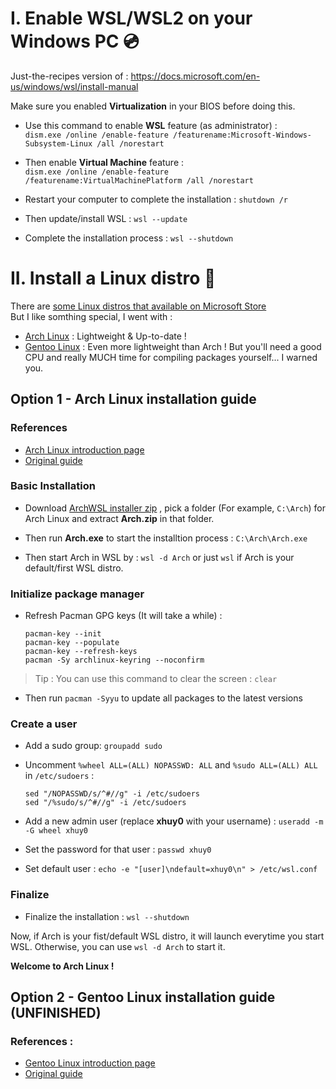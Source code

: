 # I. Enable WSL/WSL2 on your Windows PC 💿
Just-the-recipes version of : https://docs.microsoft.com/en-us/windows/wsl/install-manual

Make sure you enabled **Virtualization** in your BIOS before doing this.  
- Use this command to enable **WSL** feature (as administrator) :  
  ```dism.exe /online /enable-feature /featurename:Microsoft-Windows-Subsystem-Linux /all /norestart```  
  
- Then enable **Virtual Machine** feature :  
  ```dism.exe /online /enable-feature /featurename:VirtualMachinePlatform /all /norestart```  
  
- Restart your computer to complete the installation : ```shutdown /r```  
  
- Then update/install WSL : ```wsl --update```  
  
- Complete the installation process : ```wsl --shutdown```    

# II. Install a Linux distro 🐧
There are [some Linux distros that available on Microsoft Store](https://docs.microsoft.com/en-us/windows/wsl/install-manual#step-6---install-your-linux-distribution-of-choice)  
But I like somthing special, I went with :   
- [Arch Linux](https://github.com/xhuy0404/tech-tips/edit/main/Windows%20Subsystem%20for%20Linux.md#option-1---arch-linux-installation-guide) : Lightweight & Up-to-date !   
- [Gentoo Linux](https://github.com/xhuy0404/tech-tips/edit/main/Windows%20Subsystem%20for%20Linux.md#option-2---gentoo-linux-installation-guide) : Even more lightweight than Arch ! But you'll need a good CPU and really MUCH time for compiling packages yourself... I warned you.   
  
  
## Option 1 - Arch Linux installation guide  
### References  
- [Arch Linux introduction page](https://wiki.archlinux.org/title/Arch_Linux)  
- [Original guide](https://gist.github.com/ld100/3376435a4bb62ca0906b0cff9de4f94b)  

### Basic Installation  
- Download [ArchWSL installer zip](https://github.com/yuk7/ArchWSL/releases/latest) , pick a folder (For example, ```C:\Arch```) for Arch Linux and extract **Arch.zip** in that folder.  
  
- Then run **Arch.exe** to start the installtion process : ```C:\Arch\Arch.exe```

- Then start Arch in WSL by : ```wsl -d Arch``` or just ```wsl``` if Arch is your default/first WSL distro.  
  
### Initialize package manager  
- Refresh Pacman GPG keys (It will take a while) :  
  ```  
  pacman-key --init  
  pacman-key --populate  
  pacman-key --refresh-keys  
  pacman -Sy archlinux-keyring --noconfirm  
  ```  
> Tip : You can use this command to clear the screen : ```clear```  
  
- Then run ```pacman -Syyu``` to update all packages to the latest versions  
  
### Create a user  
- Add a sudo group: ```groupadd sudo```  
  
- Uncomment ```%wheel ALL=(ALL) NOPASSWD: ALL``` and ```%sudo ALL=(ALL) ALL``` in ```/etc/sudoers``` :  
  ```
  sed "/NOPASSWD/s/^#//g" -i /etc/sudoers  
  sed "/%sudo/s/^#//g" -i /etc/sudoers  
  ```  
  
- Add a new admin user (replace **xhuy0** with your username) : ```useradd -m -G wheel xhuy0```  
  
- Set the password for that user : ```passwd xhuy0```  
  
- Set default user : ```echo -e "[user]\ndefault=xhuy0\n" > /etc/wsl.conf```  

### Finalize  
- Finalize the installation : ```wsl --shutdown```  
  
Now, if Arch is your fist/default WSL distro, it will launch everytime you start WSL. Otherwise, you can use ```wsl -d Arch``` to start it.

**Welcome to Arch Linux !**  

## Option 2 - Gentoo Linux installation guide (UNFINISHED)
### References :  
- [Gentoo Linux introduction page](https://wiki.gentoo.org/wiki/Handbook:AMD64/Installation/About#Welcome)  
- [Original guide](https://wiki.gentoo.org/wiki/Gentoo_in_WSL)
